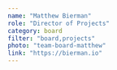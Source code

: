 ```yaml
---
name: "Matthew Bierman"
role: "Director of Projects"
category: board
filter: "board,projects"
photo: "team-board-matthew"
link: "https://bierman.io"
---
```

